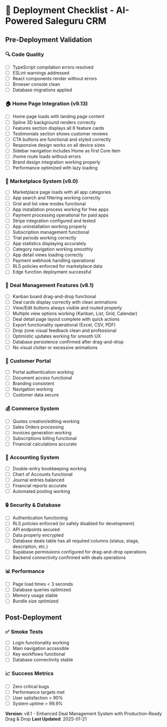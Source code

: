 # 🚀 Deployment Checklist - AI-Powered Saleguru CRM

## Pre-Deployment Validation

### 🔍 **Code Quality**
- [ ] TypeScript compilation errors resolved
- [ ] ESLint warnings addressed
- [ ] React components render without errors
- [ ] Browser console clean
- [ ] Database migrations applied

### 🏠 **Home Page Integration (v9.13)**
- [ ] Home page loads with landing page content
- [ ] Spline 3D background renders correctly
- [ ] Features section displays all 6 feature cards
- [ ] Testimonials section shows customer reviews
- [ ] CTA buttons are functional and styled correctly
- [ ] Responsive design works on all device sizes
- [ ] Sidebar navigation includes Home as first Core item
- [ ] /home route loads without errors
- [ ] Brand design integration working properly
- [ ] Performance optimized with lazy loading

### 🏪 **Marketplace System (v9.0)**
- [ ] Marketplace page loads with all app categories
- [ ] App search and filtering working correctly
- [ ] Grid and list view modes functional
- [ ] App installation process working for free apps
- [ ] Payment processing operational for paid apps
- [ ] Stripe integration configured and tested
- [ ] App uninstallation working properly
- [ ] Subscription management functional
- [ ] Trial periods working correctly
- [ ] App statistics displaying accurately
- [ ] Category navigation working smoothly
- [ ] App detail views loading correctly
- [ ] Payment webhook handling operational
- [ ] RLS policies enforced for marketplace data
- [ ] Edge function deployment successful

### 🎯 **Deal Management Features (v8.1)**
- [ ] Kanban board drag-and-drop functional
- [ ] Deal cards display correctly with clean animations
- [ ] View/Edit buttons always visible and routed properly
- [ ] Multiple view options working (Kanban, List, Grid, Calendar)
- [ ] Deal detail page layout complete with quick actions
- [ ] Export functionality operational (Excel, CSV, PDF)
- [ ] Drop zone visual feedback clean and professional
- [ ] Optimistic updates working for smooth UX
- [ ] Database persistence confirmed after drag-and-drop
- [ ] No visual clutter or excessive animations

### 🏪 **Customer Portal**
- [ ] Portal authentication working
- [ ] Document access functional
- [ ] Branding consistent
- [ ] Navigation working
- [ ] Customer data secure

### 💰 **Commerce System**
- [ ] Quotes creation/editing working
- [ ] Sales Orders processing
- [ ] Invoices generation working
- [ ] Subscriptions billing functional
- [ ] Financial calculations accurate

### 🧮 **Accounting System**
- [ ] Double-entry bookkeeping working
- [ ] Chart of Accounts functional
- [ ] Journal entries balanced
- [ ] Financial reports accurate
- [ ] Automated posting working

### 🔒 **Security & Database**
- [ ] Authentication functioning
- [ ] RLS policies enforced (or safely disabled for development)
- [ ] API endpoints secured
- [ ] Data properly encrypted
- [ ] Database deals table has all required columns (status, stage, description, etc.)
- [ ] Supabase permissions configured for drag-and-drop operations
- [ ] Backend connectivity confirmed with deals operations

### 📊 **Performance**
- [ ] Page load times < 3 seconds
- [ ] Database queries optimized
- [ ] Memory usage stable
- [ ] Bundle size optimized

## Post-Deployment

### ✅ **Smoke Tests**
- [ ] Login functionality working
- [ ] Main navigation accessible
- [ ] Key workflows functional
- [ ] Database connectivity stable

### 📈 **Success Metrics**
- [ ] Zero critical bugs
- [ ] Performance targets met
- [ ] User satisfaction > 90%
- [ ] System uptime > 99.9%

**Version**: v8.1 - Enhanced Deal Management System with Production-Ready Drag & Drop
**Last Updated**: 2025-01-21